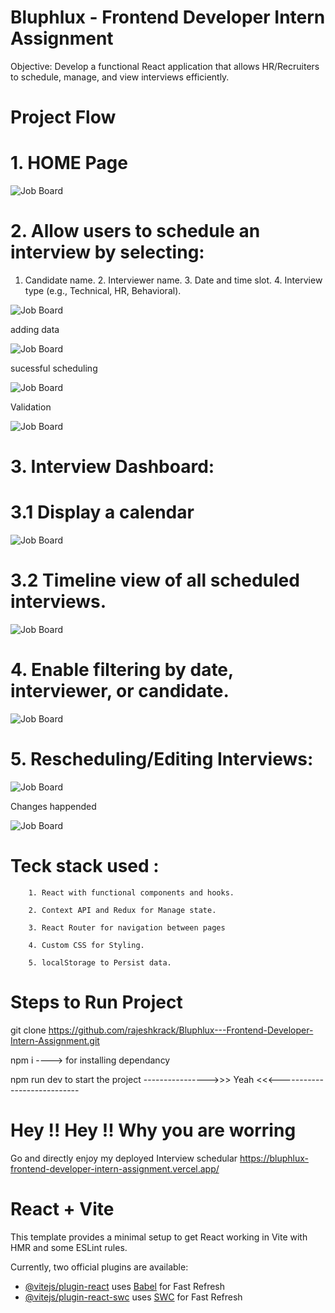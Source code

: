 
# Bluphlux - Frontend Developer Intern Assignment

Objective: Develop a functional React application that allows HR/Recruiters to schedule, manage, and view interviews efficiently.

# Project Flow

# 1. HOME Page

![Job Board](https://github.com/rajeshkrack/Bluphlux---Frontend-Developer-Intern-Assignment/blob/main/public/Screenshot%202025-01-21%20183936.png)

# 2. Allow users to schedule an interview by selecting:
  1. Candidate name. 2. Interviewer name. 3. Date and time slot. 4. Interview type (e.g., Technical, HR, Behavioral).

![Job Board](https://github.com/rajeshkrack/Bluphlux---Frontend-Developer-Intern-Assignment/blob/main/public/Screenshot%202025-01-21%20184926.png)

adding data

![Job Board](https://github.com/rajeshkrack/Bluphlux---Frontend-Developer-Intern-Assignment/blob/main/public/Screenshot%202025-01-21%20185027.png)

sucessful scheduling

![Job Board](https://github.com/rajeshkrack/Bluphlux---Frontend-Developer-Intern-Assignment/blob/main/public/Screenshot%202025-01-21%20185051.png)


Validation 

![Job Board](https://github.com/rajeshkrack/Bluphlux---Frontend-Developer-Intern-Assignment/blob/main/public/Screenshot%202025-01-21%20185658.png)


# 3. Interview Dashboard: 

# 3.1 Display a calendar  

![Job Board](https://github.com/rajeshkrack/Bluphlux---Frontend-Developer-Intern-Assignment/blob/main/public/Screenshot%202025-01-21%20190159.png)

# 3.2 Timeline view of all scheduled interviews. 

![Job Board](https://github.com/rajeshkrack/Bluphlux---Frontend-Developer-Intern-Assignment/blob/main/public/Screenshot%202025-01-21%20190449.png)

# 4. Enable filtering by date, interviewer, or candidate.

![Job Board](https://github.com/rajeshkrack/Bluphlux---Frontend-Developer-Intern-Assignment/blob/main/public/Screenshot%202025-01-21%20190518.png)




# 5. Rescheduling/Editing Interviews:

![Job Board](https://github.com/rajeshkrack/Bluphlux---Frontend-Developer-Intern-Assignment/blob/main/public/Screenshot%202025-01-21%20191040.png)


Changes happended


![Job Board](https://github.com/rajeshkrack/Bluphlux---Frontend-Developer-Intern-Assignment/blob/main/public/Screenshot%202025-01-21%20191201.png)


# Teck stack used : 

        1. React with functional components and hooks.

        2. Context API and Redux for Manage state.

        3. React Router for navigation between pages

        4. Custom CSS for Styling.

        5. localStorage to Persist data.


# Steps to Run Project 

git clone https://github.com/rajeshkrack/Bluphlux---Frontend-Developer-Intern-Assignment.git

npm i           ---->  for installing dependancy 


npm run dev to start the project ---------------->>> Yeah <<<----------------------------


#  Hey !!  Hey !!  Why you are worring 

Go and directly enjoy my deployed Interview schedular https://bluphlux-frontend-developer-intern-assignment.vercel.app/















# React + Vite

This template provides a minimal setup to get React working in Vite with HMR and some ESLint rules.

Currently, two official plugins are available:

- [@vitejs/plugin-react](https://github.com/vitejs/vite-plugin-react/blob/main/packages/plugin-react/README.md) uses [Babel](https://babeljs.io/) for Fast Refresh
- [@vitejs/plugin-react-swc](https://github.com/vitejs/vite-plugin-react-swc) uses [SWC](https://swc.rs/) for Fast Refresh



